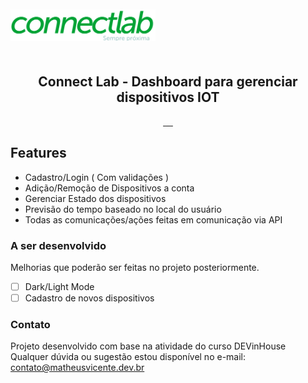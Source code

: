 <div id="container" style="height:100px;line-height:100px;">
<img src="src/assets/img/logo.png" alt="" style="vertical-align:middle;max-height:50%;">
</div>

<p align="center">
 <h2 align="center">Connect Lab - Dashboard para gerenciar dispositivos IOT</h2>
</p>
  <p align="center">
    <a href="">
      <img src="https://img.shields.io/badge/HTML-239120?style=for-the-badge&logo=html5&logoColor=white" alt="">
    </a>
    <a href="">
      <img src="https://img.shields.io/badge/CSS-239120?&style=for-the-badge&logo=css3&logoColor=white" alt="">
    </a>
    <a href="">
      <img src="https://img.shields.io/badge/JavaScript-F7DF1E?style=for-the-badge&logo=javascript&logoColor=black" alt="">
    </a>    
    <a href="">
      <img src="https://img.shields.io/badge/React-20232A?style=for-the-badge&logo=react&logoColor=61DAFB" alt="">
    </a> 
    <a href="">
      <img src="https://img.shields.io/badge/styled--components-DB7093?style=for-the-badge&logo=styled-components&logoColor=white" alt="">
    </a>
  </p>

## Features

- Cadastro/Login ( Com validações )
- Adição/Remoção de Dispositivos a conta
- Gerenciar Estado dos dispositivos
- Previsão do tempo baseado no local do usuário
- Todas as comunicações/ações feitas em comunicação via API


### A ser desenvolvido

Melhorias que poderão ser feitas no projeto posteriormente.

- [ ] Dark/Light Mode
- [ ] Cadastro de novos dispositivos

### Contato

Projeto desenvolvido com base na atividade do curso DEVinHouse
Qualquer dúvida ou sugestão estou disponível no e-mail:
<a href="mailto:contato@matheusvicente.dev.br?subject=Questions" title=""> contato@matheusvicente.dev.br</a>
